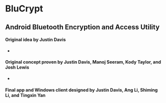 # BluCrypt
## Android Bluetooth Encryption and Access Utility
#### Original idea by Justin Davis
-
#### Original concept proven by Justin Davis, Manoj Seeram, Kody Taylor, and Josh Lewis
-
#### Final app and Windows client designed by Justin Davis, Ang Li, Shiming Li, and Tingxin Yan
